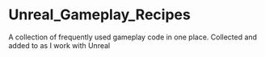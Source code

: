 # Unreal_Gameplay_Recipes
A collection of frequently used gameplay code in one place. Collected and added to as I work with Unreal
